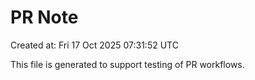 # PR Note

Created at: Fri 17 Oct 2025 07:31:52 UTC

This file is generated to support testing of PR workflows.
